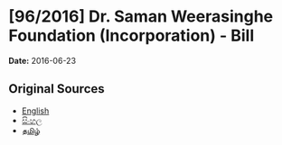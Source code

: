 # [96/2016] Dr. Saman Weerasinghe Foundation (Incorporation) - Bill

**Date:** 2016-06-23

## Original Sources

- [English](https://documents.gov.lk/view/bills/2016/6/96-2016_E.pdf)
- [සිංහල](https://documents.gov.lk/view/bills/2016/6/96-2016_S.pdf)
- [தமிழ்](https://documents.gov.lk/view/bills/2016/6/96-2016_T.pdf)
